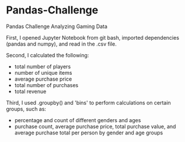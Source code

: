# Pandas-Challenge

Pandas Challenge Analyzing Gaming Data

First, I opened Jupyter Notebook from git bash, imported dependencies (pandas and numpy), and read in the .csv file.

Second, I calculated the following:
* total number of players
* number of unique items
* average purchase price
* total number of purchases
* total revenue

Third, I used .groupby() and 'bins' to perform calculations on certain groups, such as:
* percentage and count of different genders and ages
* purchase count, average purchase price, total purchase value, and average purchase total per person by gender and age groups


